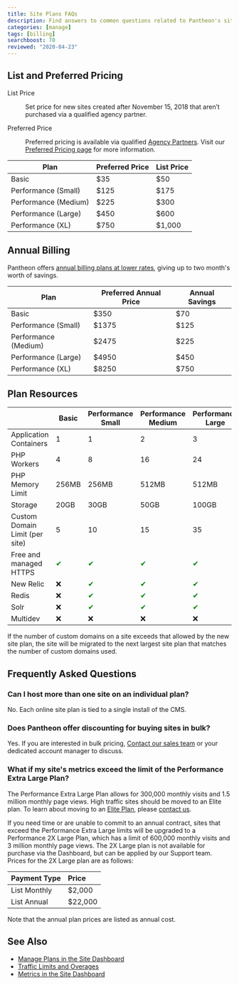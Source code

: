 ```yaml
---
title: Site Plans FAQs
description: Find answers to common questions related to Pantheon's site plans.
categories: [manage]
tags: [billing]
searchboost: 70
reviewed: "2020-04-23"
---
```


## List and Preferred Pricing

<dl>

<dt>List Price</dt>

<dd>

Set price for new sites created after November 15, 2018 that aren’t purchased via a qualified agency partner.

</dd>

<dt>Preferred Price</dt>

<dd>

Preferred pricing is available via qualified [Agency Partners](https://pantheon.io/plans/partner-program?docs). Visit our [Preferred Pricing page](https://pantheon.io/plans/agency-preferred-pricing) for more information.

</dd>

</dl>

| Plan                 | Preferred Price | List Price  |
| -------------------- | --------------- | ----------- |
| Basic                | $35             | $50         |
| Performance (Small)  | $125            | $175        |
| Performance (Medium) | $225            | $300        |
| Performance (Large)  | $450            | $600        |
| Performance (XL)     | $750            | $1,000      |

## Annual Billing

Pantheon offers [annual billing plans at lower rates](/annual-billing), giving up to two month's worth of savings.

| Plan                 | Preferred Annual Price | Annual Savings  |
| -------------------- | ---------------------- | --------------- |
| Basic                | $350                   | $70             |
| Performance (Small)  | $1375                  | $125            |
| Performance (Medium) | $2475                  | $225            |
| Performance (Large)  | $4950                  | $450            |
| Performance (XL)     | $8250                  | $750            |

## Plan Resources

|                        | Basic        | Performance Small |  Performance Medium  | Performance Large | Performance Extra Large |
| ---------------------- | ------------ | ----------------- | -------------------- | ----------------- | ----------------------- |
| Application Containers |      1       | 1                 |       2              | 3                 | 4                       |
| PHP Workers            |      4       | 8                 |       16             | 24                | 32                      |
| PHP Memory Limit       |    256MB     | 256MB             |       512MB          | 512MB             | 512MB                   |
| Storage                |     20GB     | 30GB              |       50GB           | 100GB             | 200GB                   |
| Custom Domain Limit (per site) <Popover content="For details, see <a href='/docs/domains/#custom-domains'>Domains and Redirects</a>." />   | 5 | 10 | 15 | 35 | 70 |
| Free and managed HTTPS <Popover content="For details, see <a href='/docs/https/'>HTTPS on Pantheon's Global CDN</a>." />                   | <span style="color:green">✔</span> | <span style="color:green">✔</span> | <span style="color:green">✔</span> | <span style="color:green">✔</span> | <span style="color:green">✔</span> |
| New Relic <Popover content="For details, see <a href='/docs/new-relic/'>New Relic APM Pro</a>." />                                         | ❌ | <span style="color:green">✔</span> | <span style="color:green">✔</span> | <span style="color:green">✔</span> | <span style="color:green">✔</span> |
| Redis <Popover content="For details, see <a href='/docs/redis/'>Installing Redis on Drupal or WordPress</a>." />                           | ❌ | <span style="color:green">✔</span> | <span style="color:green">✔</span> | <span style="color:green">✔</span> | <span style="color:green">✔</span> |
| Solr <Popover content="For details, see <a href='/docs/solr/'>Apache Solr on Pantheon</a>." />                                             | ❌ | <span style="color:green">✔</span> | <span style="color:green">✔</span> | <span style="color:green">✔</span> | <span style="color:green">✔</span> |
| Multidev <Popover content="<a href='/docs/multidev/'>Multidev</a> is available to all Enterprise organizations, EDU organizations, Pantheon Partners, and Direct Online customers with Gold support." /> | ❌ | ❌ | ❌ | ❌ | ❌ |

<Alert title="Note" type="info">

If the number of custom domains on a site exceeds that allowed by the new site plan, the site will be migrated to the next largest site plan that matches the number of custom domains used.

</Alert>

## Frequently Asked Questions

### Can I host more than one site on an individual plan?

No. Each online site plan is tied to a single install of the CMS.

### Does Pantheon offer discounting for buying sites in bulk?

Yes. If you are interested in bulk pricing, [Contact our sales team](https://pantheon.io/contact-us?docsplanFAQ) or your dedicated account manager to discuss.

### What if my site's metrics exceed the limit of the Performance Extra Large Plan?

The Performance Extra Large Plan allows for 300,000 monthly visits and 1.5 million monthly page views. High traffic sites should be moved to an Elite plan. To learn about moving to an [Elite Plan](https://pantheon.io/plans/elite?docsplanFAQ), please [contact us](https://pantheon.io/contact-us?docsplanFAQ).

If you need time or are unable to commit to an annual contract, sites that exceed the Performance Extra Large limits will be upgraded to a Performance 2X Large Plan, which has a limit of 600,000 monthly visits and 3 million monthly page views. The 2X Large plan is not available for purchase via the Dashboard, but can be applied by our Support team. Prices for the 2X Large plan are as follows:

| Payment Type      | Price            |
|:----------------- |:---------------- |
| List Monthly      |  $2,000          |
| List Annual       |  $22,000         |

Note that the annual plan prices are listed as annual cost.

## See Also

- [Manage Plans in the Site Dashboard](/site-plan)
- [Traffic Limits and Overages](/traffic-limits)
- [Metrics in the Site Dashboard](/metrics)
